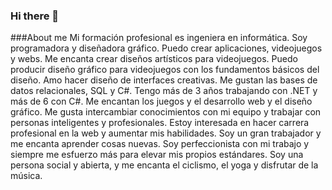 ### Hi there 👋

###About me
Mi formación profesional es ingeniera en informática. Soy programadora y diseñadora gráfico. Puedo crear aplicaciones, videojuegos y webs. 
Me encanta crear diseños artísticos para videojuegos. Puedo producir diseño gráfico para videojuegos con los fundamentos básicos del diseño. Amo hacer diseño de interfaces creativas.
Me gustan las bases de datos relacionales, SQL y C#. Tengo más de 3 años trabajando con .NET y más de 6 con C#. 
Me encantan los juegos y el desarrollo web y el diseño gráfico. Me gusta intercambiar conocimientos con mi equipo y trabajar con personas inteligentes y profesionales.
Estoy interesada en hacer carrera profesional en la web y aumentar mis habilidades.
Soy un gran trabajador y me encanta aprender cosas nuevas. Soy perfeccionista con mi trabajo y siempre me esfuerzo más para elevar mis propios estándares. Soy una persona social y abierta, y me encanta el ciclismo, el yoga y disfrutar de la música.

<!--
**valquiriacr21/valquiriacr21** is a ✨ _special_ ✨ repository because its `README.md` (this file) appears on your GitHub profile.

Here are some ideas to get you started:

- 🔭 I’m currently working on ...
- 🌱 I’m currently learning ...
- 👯 I’m looking to collaborate on ...
- 🤔 I’m looking for help with ...
- 💬 Ask me about ...
- 📫 How to reach me: ...
- 😄 Pronouns: ...
- ⚡ Fun fact: ...
-->
